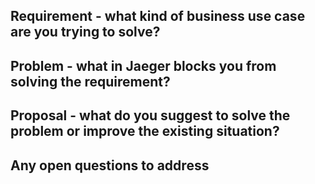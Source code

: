 <!--
Welcome to the Jaeger project! 👋🎉

- Please search for existing issues to avoid creating duplicate bugs/feature requests.
- Please be respectful and considerate of others when commenting on issues.
- Please provide as much information as possible so we all understand the issue.
- If you only have a question, you may get a faster response by asking in
    - our chat room https://cloud-native.slack.com/archives/CGG7NFUJ3, or
    - the forum https://groups.google.com/d/forum/jaeger-tracing
    (but please don't double post)
-->

## Requirement - what kind of business use case are you trying to solve?

<!-- required section -->

## Problem - what in Jaeger blocks you from solving the requirement?

<!-- required section -->
<!-- If possible, describe the impact of the problem. -->

## Proposal - what do you suggest to solve the problem or improve the existing situation?

<!-- It's ok if you don't have one. -->

## Any open questions to address

<!-- Questions that should be answered before proceeding with implementation. -->
